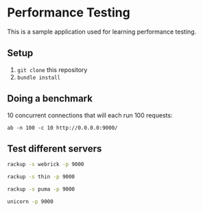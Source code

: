 # Performance Testing

This is a sample application used for learning performance testing.

## Setup

1. `git clone` this repository
2. `bundle install`

## Doing a benchmark

10 concurrent connections that will each run 100 requests:

```plain
ab -n 100 -c 10 http://0.0.0.0:9000/
```

## Test different servers

```bash
rackup -s webrick -p 9000
```

```bash
rackup -s thin -p 9000
```

```bash
rackup -s puma -p 9000
```

```bash
unicorn -p 9000
```


